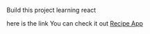 Build this project learning react 


here is the link You can check it out 
[Recipe App](https://recipe-app-react00.netlify.app/)
